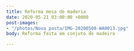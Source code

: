 ```yaml
---
title: Reforma mesa de maderia
date: 2020-05-21 03:00:00 +0000
post-images:
- "/photos/Nova pasta/IMG-20200508-WA0013.jpg"
body: Reforma feita em conjuto de madeira

---
```

